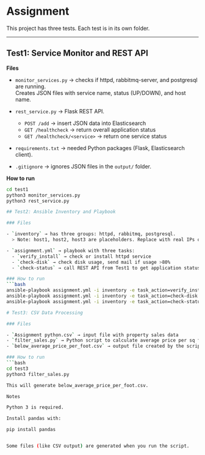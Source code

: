 # Assignment

This project has three tests. Each test is in its own folder.

---

## Test1: Service Monitor and REST API

**Files**
- `monitor_services.py` → checks if httpd, rabbitmq-server, and postgresql are running.  
  Creates JSON files with service name, status (UP/DOWN), and host name.  

- `rest_service.py` → Flask REST API.  
  - `POST /add` → insert JSON data into Elasticsearch  
  - `GET /healthcheck` → return overall application status  
  - `GET /healthcheck/<service>` → return one service status  

- `requirements.txt` → needed Python packages (Flask, Elasticsearch client).  
- `.gitignore` → ignores JSON files in the `output/` folder.  

**How to run**
```bash
cd test1
python3 monitor_services.py
python3 rest_service.py

## Test2: Ansible Inventory and Playbook

### Files

- `inventory` → has three groups: httpd, rabbitmq, postgresql.  
  > Note: host1, host2, host3 are placeholders. Replace with real IPs or hostnames if running on actual servers.  

- `assignment.yml` → playbook with three tasks:  
  - `verify_install` → check or install httpd service  
  - `check-disk` → check disk usage, send mail if usage >80%  
  - `check-status` → call REST API from Test1 to get application status  

### How to run
```bash
ansible-playbook assignment.yml -i inventory -e task_action=verify_install
ansible-playbook assignment.yml -i inventory -e task_action=check-disk
ansible-playbook assignment.yml -i inventory -e task_action=check-status

# Test3: CSV Data Processing

### Files

- `Assignment python.csv` → input file with property sales data  
- `filter_sales.py` → Python script to calculate average price per sq ft and select properties below the average  
- `below_average_price_per_foot.csv` → output file created by the script  

### How to run
```bash
cd test3
python3 filter_sales.py

This will generate below_average_price_per_foot.csv.

Notes

Python 3 is required.

Install pandas with:

pip install pandas


Some files (like CSV output) are generated when you run the script.

